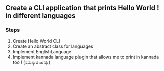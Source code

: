 ## Create a CLI application that prints Hello World ! in different languages

### Steps
1. Create Hello World CLI
2. Create an abstract class for languages
3. Implement EnglishLanguage
4. Implement kannada language plugin that allows me to print in kannada too !
(ನಮಸ್ಕಾರ ಜಗತ್ತು)